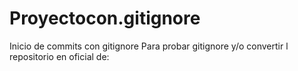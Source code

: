 # Proyectocon.gitignore
Inicio de commits con gitignore
Para probar gitignore y/o convertir l repositorio en oficial de:
